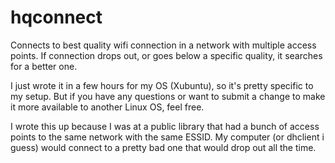 # hqconnect
Connects to best quality wifi connection in a network with multiple access points.
If connection drops out, or goes below a specific quality, it searches for a better one.

I just wrote it in a few hours for my OS (Xubuntu), so it's pretty specific to my 
setup. But if you have any questions or want to submit a change to make it more 
available to another Linux OS, feel free.

I wrote this up because I was at a public library that had a bunch of access points to 
the same network with the same ESSID. My computer (or dhclient i guess) would connect 
to a pretty bad one that would drop out all the time.
